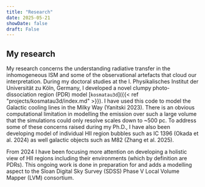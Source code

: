 ```yaml
---
title: "Research"
date: 2025-05-21
showDate: false
draft: False
---
```

## My research

My research concerns the understanding radiative transfer in the inhomogeneous ISM 
and some of the observational artefacts that cloud our interpretation.
During my doctoral studies at the I. Physikalisches Institut der Universität zu Köln, 
Germany, I developed a novel clumpy photo-dissociation region (PDR) model 
[`kosmatau3d`]({{< ref "projects/kosmatau3d/index.md" >}}).
I have used this code to model the Galactic cooling lines in the Milky Way 
(Yanitski 2023).
There is an obvious computational limitation in modelling the emission over such a 
large volume that the simulations could only resolve scales down to ~500 pc.
To address some of these concerns raised during my Ph.D., I have also been developing 
model of individual HII region bubbles such as IC 1396 (Okada et al. 2024) as well 
galactic objects such as M82 (Zhang et al. 2025).

From 2024 I have been focusing more attention on developing a holistic view of 
HII regions including their environments (which by definition are PDRs).
This ongoing work is done in preparation for and adds a modelling aspect to 
the Sloan Digital Sky Survey (SDSS) Phase V Local Volume Mapper (LVM) consortium.
